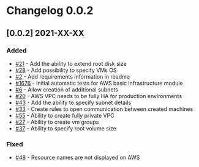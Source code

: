 # Changelog 0.0.2

## [0.0.2] 2021-XX-XX

### Added

* [#21](https://github.com/epiphany-platform/m-aws-basic-infrastructure/issues/21) - Add the ability to extend root disk size
* [#28](https://github.com/epiphany-platform/m-aws-basic-infrastructure/issues/28) - Add possibility to specify VMs OS
* [#2](https://github.com/epiphany-platform/m-aws-basic-infrastructure/issues/2) - Add requirements information in readme
* [#1676](https://github.com/epiphany-platform/epiphany/issues/1676) - Initial automatic tests for AWS basic infrastructure module
* [#6](https://github.com/epiphany-platform/m-aws-basic-infrastructure/issues/6) - Allow creation of additional subnets
* [#20](https://github.com/epiphany-platform/m-aws-basic-infrastructure/issues/20) - AWS VPC needs to be fully HA for production environments
* [#43](https://github.com/epiphany-platform/m-aws-basic-infrastructure/issues/43) - Add the ability to specify subnet details
* [#33](https://github.com/epiphany-platform/m-aws-basic-infrastructure/issues/33) - Create rules to open communication between created machines
* [#55](https://github.com/epiphany-platform/m-aws-basic-infrastructure/issues/55) - Ability to create fully private VPC
* [#27](https://github.com/epiphany-platform/m-aws-basic-infrastructure/issues/27) - Ability to create vm groups
* [#37](https://github.com/epiphany-platform/m-aws-basic-infrastructure/issues/37) - Ability to specify root volume size

### Fixed

* [#48](https://github.com/epiphany-platform/m-aws-basic-infrastructure/issues/48) - Resource names are not displayed on AWS
